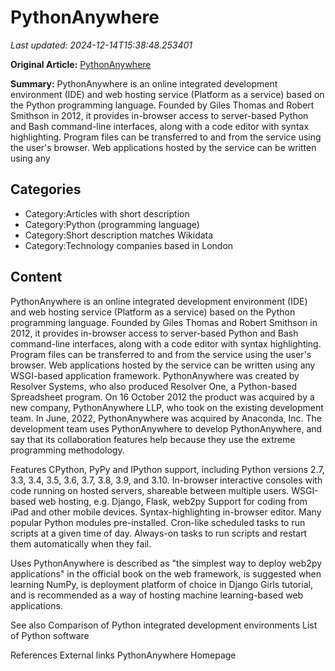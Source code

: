 # PythonAnywhere

_Last updated: 2024-12-14T15:38:48.253401_

**Original Article:** [PythonAnywhere](https://en.wikipedia.org/wiki/PythonAnywhere)

**Summary:** PythonAnywhere is an online integrated development environment (IDE) and web hosting service (Platform as a service) based on the Python programming language.  Founded by Giles Thomas and Robert Smithson in 2012, it provides in-browser access to server-based Python and Bash command-line interfaces, along with a code editor with syntax highlighting.  Program files can be transferred to and from the service using the user's browser.  Web applications hosted by the service can be written using any 

## Categories
- Category:Articles with short description
- Category:Python (programming language)
- Category:Short description matches Wikidata
- Category:Technology companies based in London

## Content

PythonAnywhere is an online integrated development environment (IDE) and web hosting service (Platform as a service) based on the Python programming language.  Founded by Giles Thomas and Robert Smithson in 2012, it provides in-browser access to server-based Python and Bash command-line interfaces, along with a code editor with syntax highlighting.  Program files can be transferred to and from the service using the user's browser.  Web applications hosted by the service can be written using any WSGI-based application framework.
PythonAnywhere was created by Resolver Systems, who also produced Resolver One, a Python-based Spreadsheet program. On 16 October 2012 the product was acquired by a new company, PythonAnywhere LLP, who took on the existing development team.  In June, 2022, PythonAnywhere was acquired by Anaconda, Inc.
The development team uses PythonAnywhere to develop PythonAnywhere, and say that its collaboration features help because they use the extreme programming methodology.

Features
CPython, PyPy and IPython support, including Python versions 2.7, 3.3, 3.4, 3.5, 3.6, 3.7, 3.8, 3.9, and 3.10.
In-browser interactive consoles with code running on hosted servers, shareable between multiple users.
WSGI-based web hosting, e.g. Django, Flask, web2py
Support for coding from iPad and other mobile devices.
Syntax-highlighting in-browser editor.
Many popular Python modules pre-installed.
Cron-like scheduled tasks to run scripts at a given time of day.
Always-on tasks to run scripts and restart them automatically when they fail.

Uses
PythonAnywhere is described as "the simplest way to deploy web2py applications" in the official book on the web framework, is suggested when learning NumPy, is deployment platform of choice in Django Girls tutorial, and is recommended as a way of  hosting machine learning-based web applications.

See also
Comparison of Python integrated development environments
List of Python software

References
External links
PythonAnywhere Homepage